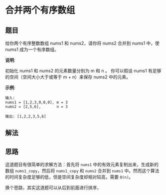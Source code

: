 # 合并两个有序数组

## 题目
给你两个有序整数数组 nums1 和 nums2，请你将 nums2 合并到 nums1 中，使 nums1 成为一个有序数组。

**说明**:

初始化 nums1 和 nums2 的元素数量分别为 m 和 n 。
你可以假设 nums1 有足够的空间（空间大小大于或等于 m + n）来保存 nums2 中的元素。

**示例**:
```
输入:
nums1 = [1,2,3,0,0,0], m = 3
nums2 = [2,5,6],       n = 3

输出: [1,2,2,3,5,6]
```

## 解法

## 思路
这道题目有很简单的求解方法：首先将 ``nums1`` 中的有效元素复制出来，生成新的数组 ``nums1_copy``，然后将 ``nums1_copy`` 和 ``nums2`` 合并到 ``nums1`` 中。然而这个算法的时间复杂度足够的低，但是空间复杂度却相对较高，需要 ``O(n)``。

换个思路，其实这道题可以从后到前面进行排序，
